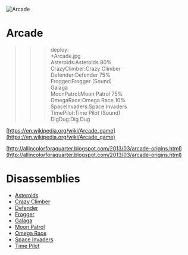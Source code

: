 ![Arcade](Arcade.jpg)

# Arcade

>>> deploy:<br>
>>>    +Arcade.jpg<br>
>>>    Asteroids:Asteroids 80%<br>
>>>    CrazyClimber:Crazy Climber<br>
>>>    Defender:Defender 75%<br>
>>>    Frogger:Frogger (Sound)<br>
>>>    Galaga<br>
>>>    MoonPatrol:Moon Patrol 75%<br>
>>>    OmegaRace:Omega Race 10%<br>
>>>    SpaceInvaders:Space Invaders<br>
>>>    TimePilot:Time Pilot (Sound)<br>
>>>    DigDug:Dig Dug<br>

[https://en.wikipedia.org/wiki/Arcade_game](https://en.wikipedia.org/wiki/Arcade_game)

[http://allincolorforaquarter.blogspot.com/2013/03/arcade-origins.html](http://allincolorforaquarter.blogspot.com/2013/03/arcade-origins.html)

# Disassemblies

  * [Asteroids](Asteroids)
  * [Crazy Climber](CrazyClimber)
  * [Defender](Defender)
  * [Frogger](Frogger)
  * [Galaga](Galaga)
  * [Moon Patrol](MoonPatrol)
  * [Omega Race](OmegaRace)
  * [Space Invaders](SpaceInvaders)
  * [Time Pilot](TimePilot)
